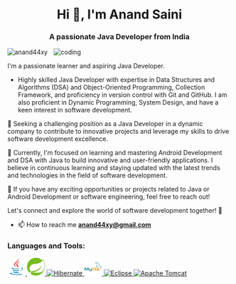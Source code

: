 <!-- ![logo](https://github.com/anand44xy/anand44xy/blob/main/github%20banner.png) -->
<h1 align="center">Hi 👋, I'm Anand Saini</h1>
<h3 align="center">A passionate Java Developer from India</h3>

<img align="right" alt="coding" width="400" src="https://user-images.githubusercontent.com/55389276/140866485-8fb1c876-9a8f-4d6a-98dc-08c4981eaf70.gif">

<p align="left"> <img src="https://komarev.com/ghpvc/?username=anand44xy&label=Profile%20views&color=0e75b6&style=flat" alt="anand44xy" /> </p>


I'm a passionate learner and aspiring Java Developer.
* Highly skilled Java Developer with expertise in Data Structures and Algorithms (DSA) and Object-Oriented
Programming, Collection Framework, and proficiency in version control with Git and GitHub. I am also proficient in
Dynamic Programming, System Design, and have a keen interest in software development.

👀 Seeking a challenging position as a Java Developer in a dynamic company to contribute to innovative projects
and leverage my skills to drive software development excellence.

🌱 Currently, I'm focused on learning and mastering Android Development and DSA with Java to build innovative and
user-friendly applications.
I believe in continuous learning and staying updated with the latest trends and technologies in the field of software
development.


🔭 If you have any exciting opportunities or projects related to Java or Android Development or software engineering, feel free to reach out!

Let's connect and explore the world of software development together! 🚀


- 📫 How to reach me **anand44xy@gmail.com**

<h3 align="left">Languages and Tools:</h3>
<p align="left">
  <a href="https://www.java.com" target="_blank" rel="noreferrer">
    <img src="https://raw.githubusercontent.com/devicons/devicon/master/icons/java/java-original.svg" alt="java" width="40" height="40"/>
  </a>
  <a href="https://spring.io/projects/spring-boot" target="_blank" rel="noreferrer">
    <img src="https://raw.githubusercontent.com/devicons/devicon/master/icons/spring/spring-original.svg" alt="Spring Boot" width="40" height="40"/>
  </a>
  <a href="https://hibernate.org/" target="_blank" rel="noreferrer">
    <img src="https://www.vectorlogo.zone/logos/hibernate/hibernate-icon.svg" alt="Hibernate" width="40" height="40"/>
  </a>

 
  <a href="https://www.mysql.com/" target="_blank" rel="noreferrer">
    <img src="https://raw.githubusercontent.com/devicons/devicon/master/icons/mysql/mysql-original-wordmark.svg" alt="MySQL" width="40" height="40"/>
  </a>
  <a href="https://eclipse.org/" target="_blank" rel="noreferrer">
    <img src="https://www.vectorlogo.zone/logos/eclipse/eclipse-icon.svg" alt="Eclipse" width="40" height="40"/>
  </a>
  <a href="https://tomcat.apache.org/" target="_blank" rel="noreferrer">
    <img src="https://www.vectorlogo.zone/logos/apache_tomcat/apache_tomcat-icon.svg" alt="Apache Tomcat" width="40" height="40"/>
  </a>
  
</p>



